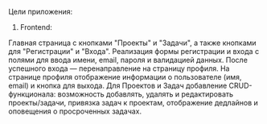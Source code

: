 Цели приложения:
1. Frontend:

Главная страница с кнопками "Проекты" и "Задачи", а также кнопками для "Регистрации" и "Входа".
Реализация формы регистрации и входа с полями для ввода имени, email, пароля и валидацией данных.
После успешного входа — перенаправление на страницу профиля.
На странице профиля отображение информации о пользователе (имя, email) и кнопка для выхода.
Для Проектов и Задач добавление CRUD-функционала: возможность добавлять, удалять и редактировать проекты/задачи, привязка задач к проектам, отображение дедлайнов и оповещения о просроченных задачах.